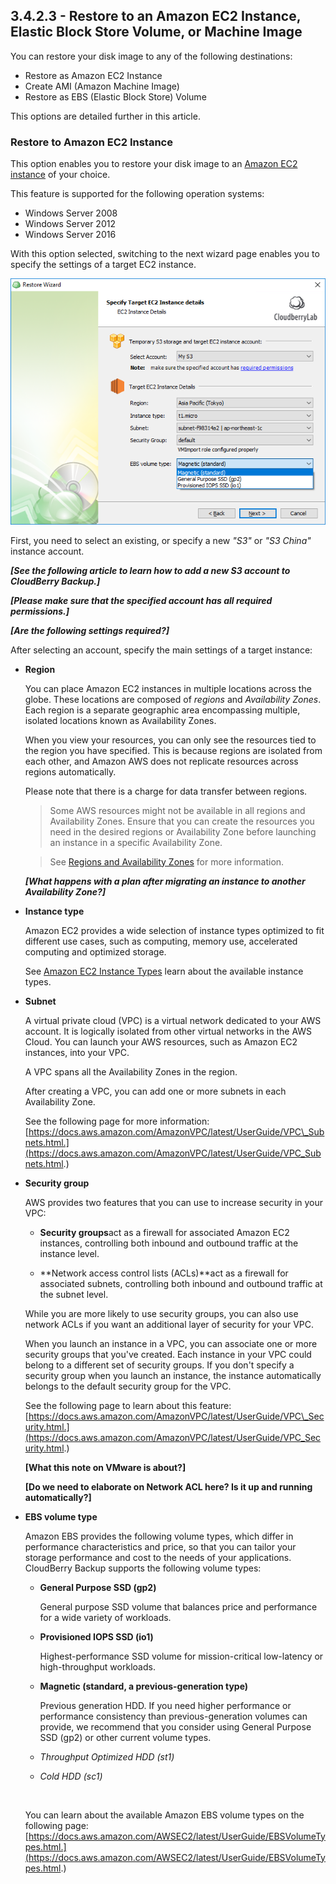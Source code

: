 ## 3.4.2.3 - Restore to an Amazon EC2 Instance, Elastic Block Store Volume, or Machine Image

You can restore your disk image to any of the following destinations:

* Restore as Amazon EC2 Instance
* Create AMI \(Amazon Machine Image\)
* Restore as EBS \(Elastic Block Store\) Volume

This options are detailed further in this article.

### Restore to Amazon EC2 Instance

This option enables you to restore your disk image to an [Amazon EC2 instance](https://aws.amazon.com/ec2/instance-types/) of your choice.

This feature is supported for the following operation systems:

* Windows Server 2008
* Windows Server 2012
* Windows Server 2016

With this option selected, switching to the next wizard page enables you to specify the settings of a target EC2 instance.

![](/assets/image-based-to-ec2-instance-details.png)

First, you need to select an existing, or specify a new _"S3"_ or _"S3 China"_ instance account.

_**\[See the following article to learn how to add a new S3 account to CloudBerry Backup.\]**_

_**\[Please make sure that the specified account has all required permissions.\]**_

_**\[Are the following settings required?\]**_

After selecting an account, specify the main settings of a target instance:

* **Region**

  You can place Amazon EC2 instances in multiple locations across the globe. These locations are composed of _regions_ and _Availability Zones_. Each region is a separate geographic area encompassing multiple, isolated locations known as Availability Zones.

  When you view your resources, you can only see the resources tied to the region you have specified. This is because regions are isolated from each other, and Amazon AWS does not replicate resources across regions automatically.

  Please note that there is a charge for data transfer between regions.

  > Some AWS resources might not be available in all regions and Availability Zones. Ensure that you can create the resources you need in the desired regions or Availability Zone before launching an instance in a specific Availability Zone.

  > See [Regions and Availability Zones](https://docs.aws.amazon.com/AWSEC2/latest/UserGuide/using-regions-availability-zones.html) for more information.

  
  
  _**\[What happens with a plan after migrating an instance to another Availability Zone?\]**_

* **Instance type**

  Amazon EC2 provides a wide selection of instance types optimized to fit different use cases, such as computing, memory use, accelerated computing and optimized storage.

  See [Amazon EC2 Instance Types](https://aws.amazon.com/ec2/instance-types/) learn about the available instance types.

* **Subnet**

  A virtual private cloud \(VPC\) is a virtual network dedicated to your AWS account. It is logically isolated from other virtual networks in the AWS Cloud. You can launch your AWS resources, such as Amazon EC2 instances, into your VPC.

  A VPC spans all the Availability Zones in the region.

  After creating a VPC, you can add one or more subnets in each Availability Zone.

  See the following page for more information:[https://docs.aws.amazon.com/AmazonVPC/latest/UserGuide/VPC\_Subnets.html.](https://docs.aws.amazon.com/AmazonVPC/latest/UserGuide/VPC_Subnets.html.)

* **Security group**

  AWS provides two features that you can use to increase security in your VPC:

  * **Security groups**act as a firewall for associated Amazon EC2 instances, controlling both inbound and outbound traffic at the instance level.

  * **Network access control lists \(ACLs\)**act as a firewall for associated subnets, controlling both inbound and outbound traffic at the subnet level.

  While you are more likely to use security groups, you can also use network ACLs if you want an additional layer of security for your VPC.

  When you launch an instance in a VPC, you can associate one or more security groups that you've created. Each instance in your VPC could belong to a different set of security groups. If you don't specify a security group when you launch an instance, the instance automatically belongs to the default security group for the VPC.

  See the following page to learn about this feature:[https://docs.aws.amazon.com/AmazonVPC/latest/UserGuide/VPC\_Security.html.](https://docs.aws.amazon.com/AmazonVPC/latest/UserGuide/VPC_Security.html.)

  **\[What this note on VMware is about?\]**

  **\[Do we need to elaborate on Network ACL here? Is it up and running automatically?\]**

* **EBS volume type**

  Amazon EBS provides the following volume types, which differ in performance characteristics and price, so that you can tailor your storage performance and cost to the needs of your applications. CloudBerry Backup supports the following volume types:

  * **General Purpose SSD \(gp2\)**

    General purpose SSD volume that balances price and performance for a wide variety of workloads.

  * **Provisioned IOPS SSD \(io1\)**

    Highest-performance SSD volume for mission-critical low-latency or high-throughput workloads.

  * **Magnetic \(standard, a previous-generation type\)**

    Previous generation HDD. If you need higher performance or performance consistency than previous-generation volumes can provide, we recommend that you consider using General Purpose SSD \(gp2\) or other current volume types.

  * _Throughput Optimized HDD \(st1\)_

  * _Cold HDD \(sc1\)_

    ​

  You can learn about the available Amazon EBS volume types on the following page:[https://docs.aws.amazon.com/AWSEC2/latest/UserGuide/EBSVolumeTypes.html.](https://docs.aws.amazon.com/AWSEC2/latest/UserGuide/EBSVolumeTypes.html.)




